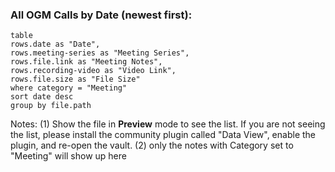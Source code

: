 ### All OGM Calls by Date (newest first):

```dataview
table
rows.date as "Date",
rows.meeting-series as "Meeting Series",
rows.file.link as "Meeting Notes",
rows.recording-video as "Video Link",
rows.file.size as "File Size"
where category = "Meeting"
sort date desc
group by file.path
```


Notes: 
(1) Show the file in **Preview** mode to see the list. If you are not seeing the list, please install the community plugin called "Data View", enable the plugin, and re-open the vault.
(2) only the notes with Category set to "Meeting" will show up here
